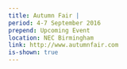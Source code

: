 ```yaml
---
title: Autumn Fair |
period: 4-7 September 2016
prepend: Upcoming Event
location: NEC Birmingham
link: http://www.autumnfair.com
is-shown: true
---
```



